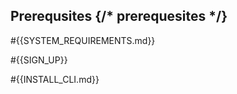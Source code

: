 ## Prerequsites {/* prerequesites */}

#{{SYSTEM_REQUIREMENTS.md}}

#{{SIGN_UP}}

#{{INSTALL_CLI.md}}
